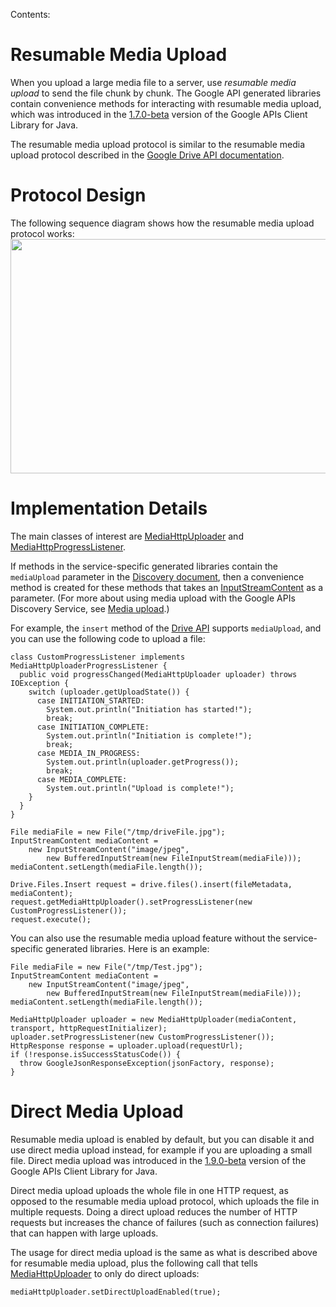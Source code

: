 Contents:


# Resumable Media Upload #

When you upload a large media file to a server, use _resumable media upload_ to send the file chunk by chunk. The Google API generated libraries contain convenience methods for interacting with resumable media upload, which was introduced in the [1.7.0-beta](http://google-api-java-client.blogspot.com/2012/03/version-170-beta-released.html) version of the Google APIs Client Library for Java.

The resumable media upload protocol is similar to the resumable media upload protocol described in the [Google Drive API documentation](https://developers.google.com/drive/web/manage-uploads#resumable).

# Protocol Design #

The following sequence diagram shows how the resumable media upload protocol works:
<br />
<img src='http://wiki.google-api-java-client.googlecode.com/hg/img/Resumable-Media-Upload-Sequence-Diagram.png' height='375' width='600' />

# Implementation Details #

The main classes of interest are [MediaHttpUploader](http://javadoc.google-api-java-client.googlecode.com/hg/1.18.0-rc/com/google/api/client/googleapis/media/MediaHttpUploader.html) and [MediaHttpProgressListener](http://javadoc.google-api-java-client.googlecode.com/hg/1.18.0-rc/com/google/api/client/googleapis/media/MediaHttpUploaderProgressListener.html).

If methods in the service-specific generated libraries contain the ` mediaUpload ` parameter in the [Discovery document](https://developers.google.com/discovery/v1/using), then a convenience method is created for these methods that takes an [InputStreamContent](http://javadoc.google-http-java-client.googlecode.com/hg/1.18.0-rc/com/google/api/client/http/InputStreamContent.html) as a parameter. (For more about using media upload with the Google APIs Discovery Service, see [Media upload](https://developers.google.com/discovery/v1/using#discovery-doc-methods-mediaupload).)

For example, the ` insert ` method of the [Drive API](https://www.googleapis.com/discovery/v1/apis/drive/v2.1beta/rest) supports ` mediaUpload `, and you can use the following code to upload a file:

```
class CustomProgressListener implements MediaHttpUploaderProgressListener {
  public void progressChanged(MediaHttpUploader uploader) throws IOException {
    switch (uploader.getUploadState()) {
      case INITIATION_STARTED:
        System.out.println("Initiation has started!");
        break;
      case INITIATION_COMPLETE:
        System.out.println("Initiation is complete!");
        break;
      case MEDIA_IN_PROGRESS:
        System.out.println(uploader.getProgress());
        break;
      case MEDIA_COMPLETE:
        System.out.println("Upload is complete!");
    }
  }
}

File mediaFile = new File("/tmp/driveFile.jpg");
InputStreamContent mediaContent =
    new InputStreamContent("image/jpeg",
        new BufferedInputStream(new FileInputStream(mediaFile)));
mediaContent.setLength(mediaFile.length());

Drive.Files.Insert request = drive.files().insert(fileMetadata, mediaContent);
request.getMediaHttpUploader().setProgressListener(new CustomProgressListener());
request.execute();
```

You can also use the resumable media upload feature without the service-specific generated libraries. Here is an example:
```
File mediaFile = new File("/tmp/Test.jpg");
InputStreamContent mediaContent =
    new InputStreamContent("image/jpeg",
        new BufferedInputStream(new FileInputStream(mediaFile)));
mediaContent.setLength(mediaFile.length());

MediaHttpUploader uploader = new MediaHttpUploader(mediaContent, transport, httpRequestInitializer);
uploader.setProgressListener(new CustomProgressListener());
HttpResponse response = uploader.upload(requestUrl);
if (!response.isSuccessStatusCode()) {
  throw GoogleJsonResponseException(jsonFactory, response);
}
```

# Direct Media Upload #

Resumable media upload is enabled by default, but you can disable it and use direct media upload instead, for example if you are uploading a small file. Direct media upload was introduced in the [1.9.0-beta](http://google-api-java-client.blogspot.com/2012/05/version-190-beta-released.html) version of the Google APIs Client Library for Java.

Direct media upload uploads the whole file in one HTTP request, as opposed to the resumable media upload protocol, which uploads the file in multiple requests. Doing a direct upload reduces the number of HTTP requests but increases the chance of failures (such as connection failures) that can happen with large uploads.

The usage for direct media upload is the same as what is described above for resumable media upload, plus the following call that tells [MediaHttpUploader](http://javadoc.google-api-java-client.googlecode.com/hg/1.18.0-rc/com/google/api/client/googleapis/media/MediaHttpUploader.html) to only do direct uploads:

```
mediaHttpUploader.setDirectUploadEnabled(true);
```